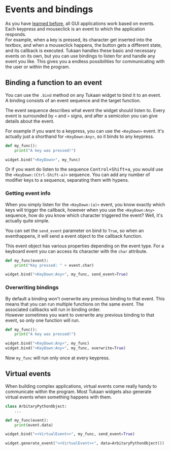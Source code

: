 # Events and bindings
As you have [learned before](/docs/basics/hello), all GUI applications work based on events. Each keypress and mouseclick is an event to which the application responds.<br>For example, when a key is pressed, its character get inserted into the textbox, and when a mouseclick happens, the button gets a different state, and its callback is executed. Tukaan handles these basic and necessary events on its own, but you can use bindings to listen for and handle any event you like. This gives you a endless possibilities for communicating with the user or within the program.


## Binding a function to an event
You can use the `.bind` method on any Tukaan widget to bind it to an event. A binding consists of an event sequence and the target function.

The event sequence describes what event the widget should listen to. Every event is surrounded by `<` and `>` signs, and after a semicolon you can give details about the event.

For example if you want to a keypress, you can use the `<KeyDown>` event. It's actually just a shorthand for `<KeyDown:Any>`, so it binds to any keypress.

```python
def my_func():
    print("A key was pressed!")

widget.bind("<KeyDown>", my_func)
```
Or if you want do listen to the sequence <kbd>Control+Shift+a</kbd>, you would use the `<KeyDown:(Ctrl-Shift-a)>` sequence. You can add any number of modifier keys to a sequence, separating them with hypens.

### Getting event info
When you simply listen for the `<KeyDown:(a)>` event, you know exactly which keys will trigger the callback, however when you use the `<KeyDown:Any>` sequence, how do you know which character triggered the event? Well, it's actually quite simple.

You can set the `send_event` parameter on bind to `True`, so when an eventhappens, it will send a event object to the callback function.

This event object has various properties depending on the event type. For a keyboard event you can access its character with the `char` attribute.

```python
def my_func(event):
    print("Key pressed: " + event.char)

widget.bind("<KeyDown:Any>", my_func, send_event=True)
```

### Overwriting bindings
By default a binding won't overwrite any previous binding to that event. This means that you can run multiple functions on the same event. The associated callbacks will run in binding order.<br>However sometimes you want to overwrite any previous binding to that event, so only one function will run.

```python
def my_func():
    print("A key was pressed!")

widget.bind("<KeyDown:Any>", my_func)
widget.bind("<KeyDown:Any>", my_func, overwrite=True)
```

Now `my_func` will run only once at every keypress.


## Virtual events
When building complex applications, virtual events come really handy to communicate within the program. Most Tukaan widgets also generate virtual events when something happens with them.

```python
class ArbitaryPythonObject:
    ...

def my_func(event):
    print(event.data)

widget.bind("<<VirtualEvent>>", my_func, send_event=True)

widget.generate_event("<<VirtualEvent>>", data=ArbitaryPythonObject())
```
